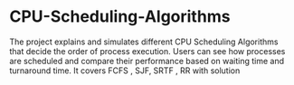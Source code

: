 # CPU-Scheduling-Algorithms
The project explains and simulates different CPU Scheduling Algorithms that decide the order of process execution. Users can see how processes are scheduled and compare their performance based on waiting time and turnaround time. It covers FCFS , SJF, SRTF , RR with solution
